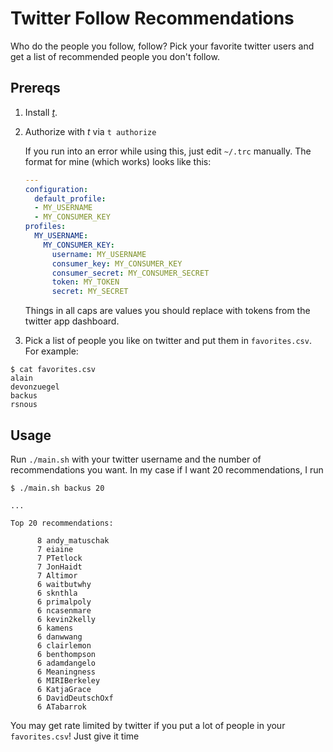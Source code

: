 # Twitter Follow Recommendations

Who do the people you follow, follow? Pick your favorite twitter users and get a list of recommended people you don't follow.

## Prereqs

1. Install [_t_](https://github.com/sferik/t).

2. Authorize with _t_ via `t authorize`

   If you run into an error while using this, just edit `~/.trc` manually. The format for mine (which works) looks like this:

   ```yaml
   ---
   configuration:
     default_profile:
     - MY_USERNAME
     - MY_CONSUMER_KEY
   profiles:
     MY_USERNAME:
       MY_CONSUMER_KEY:
         username: MY_USERNAME
         consumer_key: MY_CONSUMER_KEY
         consumer_secret: MY_CONSUMER_SECRET
         token: MY_TOKEN
         secret: MY_SECRET
   ```

   Things in all caps are values you should replace with tokens from the twitter app dashboard.

3. Pick a list of people you like on twitter and put them in `favorites.csv`. For example:

```
$ cat favorites.csv
alain
devonzuegel
backus
rsnous
```

## Usage

Run `./main.sh` with your twitter username and the number of recommendations you want. In my case if I want 20 recommendations, I run

```
$ ./main.sh backus 20

...

Top 20 recommendations:

      8 andy_matuschak
      7 eiaine
      7 PTetlock
      7 JonHaidt
      7 Altimor
      6 waitbutwhy
      6 sknthla
      6 primalpoly
      6 ncasenmare
      6 kevin2kelly
      6 kamens
      6 danwwang
      6 clairlemon
      6 benthompson
      6 adamdangelo
      6 Meaningness
      6 MIRIBerkeley
      6 KatjaGrace
      6 DavidDeutschOxf
      6 ATabarrok
```

You may get rate limited by twitter if you put a lot of people in your `favorites.csv`! Just give it time
